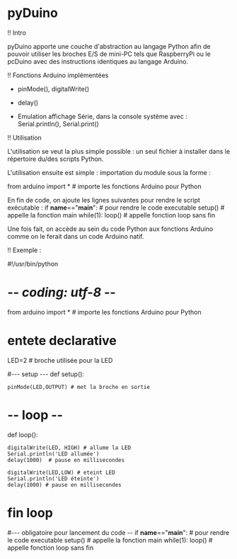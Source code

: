 pyDuino
=======

!! Intro

pyDuino apporte une couche d'abstraction au langage Python afin de pouvoir utiliser les broches E/S de mini-PC tels que RaspberryPi ou le pcDuino avec des instructions identiques au langage Arduino. 

!! Fonctions Arduino implémentées 

* pinMode(), digitalWrite()
* delay()

* Emulation affichage Série, dans la console système avec : Serial.println(), Serial.print()

!! Utilisation 

L'utilisation se veut la plus simple possible : un seul fichier à installer dans le répertoire du/des scripts Python. 

L'utilisation ensuite est simple : importation du module sous la forme : 

from arduino import * # importe les fonctions Arduino pour Python

En fin de code, on ajoute les lignes suivantes pour rendre le script exécutable : 
if __name__=="__main__": # pour rendre le code executable 
  setup() # appelle la fonction main
	while(1): loop() # appelle fonction loop sans fin

Une fois fait, on accède au sein du code Python aux fonctions Arduino comme on le ferait dans un code Arduino natif. 

!! Exemple : 

#!/usr/bin/python
# -*- coding: utf-8 -*-

from arduino import * # importe les fonctions Arduino pour Python

# entete declarative
LED=2   # broche utilisée pour la LED

#--- setup --- 
def setup():
  
	pinMode(LED,OUTPUT) # met la broche en sortie

# -- loop -- 
def loop():
	
	digitalWrite(LED, HIGH) # allume la LED
	Serial.println('LED allumée')
	delay(1000)  # pause en millisecondes
	
	digitalWrite(LED,LOW) # eteint LED
	Serial.println('LED éteinte')
	delay(1000) # pause en millisecondes

# fin loop

#--- obligatoire pour lancement du code -- 
if __name__=="__main__": # pour rendre le code executable 
	setup() # appelle la fonction main
	while(1): loop() # appelle fonction loop sans fin

